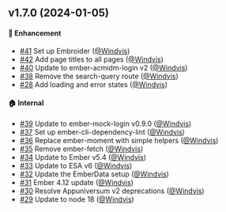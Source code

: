 ## v1.7.0 (2024-01-05)

#### :rocket: Enhancement
* [#41](https://github.com/lblod/frontend-public-decisions/pull/41) Set up Embroider ([@Windvis](https://github.com/Windvis))
* [#42](https://github.com/lblod/frontend-public-decisions/pull/42) Add page titles to all pages ([@Windvis](https://github.com/Windvis))
* [#40](https://github.com/lblod/frontend-public-decisions/pull/40) Update to ember-acmidm-login v2 ([@Windvis](https://github.com/Windvis))
* [#38](https://github.com/lblod/frontend-public-decisions/pull/38) Remove the search-query route ([@Windvis](https://github.com/Windvis))
* [#28](https://github.com/lblod/frontend-public-decisions/pull/28) Add loading and error states ([@Windvis](https://github.com/Windvis))

#### :house: Internal
* [#39](https://github.com/lblod/frontend-public-decisions/pull/39) Update to ember-mock-login v0.9.0 ([@Windvis](https://github.com/Windvis))
* [#37](https://github.com/lblod/frontend-public-decisions/pull/37) Set up ember-cli-dependency-lint ([@Windvis](https://github.com/Windvis))
* [#36](https://github.com/lblod/frontend-public-decisions/pull/36) Replace ember-moment with simple helpers ([@Windvis](https://github.com/Windvis))
* [#35](https://github.com/lblod/frontend-public-decisions/pull/35) Remove ember-fetch ([@Windvis](https://github.com/Windvis))
* [#34](https://github.com/lblod/frontend-public-decisions/pull/34) Update to Ember v5.4 ([@Windvis](https://github.com/Windvis))
* [#33](https://github.com/lblod/frontend-public-decisions/pull/33) Update to ESA v6 ([@Windvis](https://github.com/Windvis))
* [#32](https://github.com/lblod/frontend-public-decisions/pull/32) Update the EmberData setup ([@Windvis](https://github.com/Windvis))
* [#31](https://github.com/lblod/frontend-public-decisions/pull/31) Ember 4.12 update ([@Windvis](https://github.com/Windvis))
* [#30](https://github.com/lblod/frontend-public-decisions/pull/30) Resolve Appuniversum v2 deprecations ([@Windvis](https://github.com/Windvis))
* [#29](https://github.com/lblod/frontend-public-decisions/pull/29) Update to node 18 ([@Windvis](https://github.com/Windvis))

